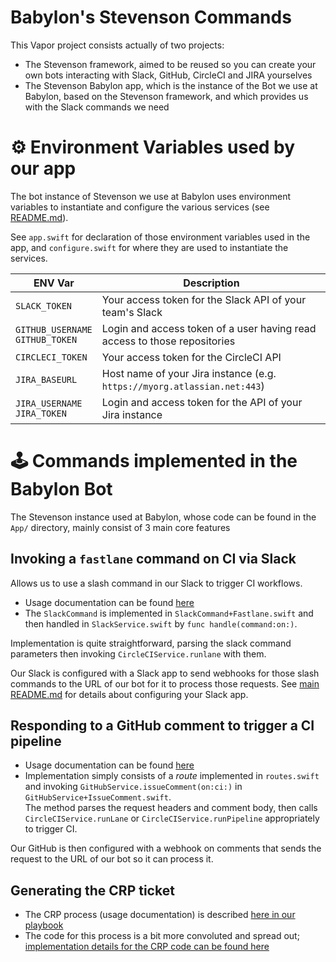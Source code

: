 # Babylon's Stevenson Commands

This Vapor project consists actually of two projects:

 * The Stevenson framework, aimed to be reused so you can create your own bots interacting with Slack, GitHub, CircleCI and JIRA yourselves
 * The Stevenson Babylon app, which is the instance of the Bot we use at Babylon, based on the Stevenson framework, and which provides us with the Slack commands we need

# ⚙️ Environment Variables used by our app

The bot instance of Stevenson we use at Babylon uses environment variables to instantiate and configure the various services (see [README.md](../README.md#supported-services)).

See `app.swift` for declaration of those environment variables used in the app, and `configure.swift` for where they are used to instantiate the services.

ENV Var | Description
--------|--------------
`SLACK_TOKEN` | Your access token for the Slack API of your team's Slack
`GITHUB_USERNAME`<br/>`GITHUB_TOKEN`| Login and access token of a user having read access to those repositories
`CIRCLECI_TOKEN`| Your access token for the CircleCI API
`JIRA_BASEURL`| Host name of your Jira instance (e.g. `https://myorg.atlassian.net:443`)
`JIRA_USERNAME`<br/>`JIRA_TOKEN`| Login and access token for the API of your Jira instance

# 🕹 Commands implemented in the Babylon Bot

The Stevenson instance used at Babylon, whose code can be found in the `App/` directory, mainly consist of 3 main core features

## Invoking a `fastlane` command on CI via Slack

Allows us to use a slash command in our Slack to trigger CI workflows.

* Usage documentation can be found [here](https://github.com/babylonhealth/ios-playbook/blob/master/Cookbook/Technical-Documents/SlackCIIntegration.md)
* The `SlackCommand` is implemented in `SlackCommand+Fastlane.swift` and then handled in `SlackService.swift` by `func handle(command:on:)`.

Implementation is quite straightforward, parsing the slack command parameters then invoking `CircleCIService.runlane` with them.

Our Slack is configured with a Slack app to send webhooks for those slash commands to the URL of our bot for it to process those requests. See [main README.md](../README.md) for details about configuring your Slack app.

## Responding to a GitHub comment to trigger a CI pipeline

* Usage documentation can be found [here](https://github.com/babylonhealth/ios-playbook/blob/master/Cookbook/Technical-Documents/SlackCIIntegration.md)
* Implementation simply consists of a _route_ implemented in `routes.swift` and invoking `GitHubService.issueComment(on:ci:)` in `GitHubService+IssueComment.swift`.  
  The method parses the request headers and comment body, then calls `CircleCIService.runLane` or `CircleCIService.runPipeline` appropriately to trigger CI.

Our GitHub is then configured with a webhook on comments that sends the request to the URL of our bot so it can process it.

## Generating the CRP ticket

* The CRP process (usage documentation) is described [here in our playbook](https://github.com/babylonhealth/ios-playbook/blob/master/Cookbook/Technical-Documents/CRP-Bot.md)
* The code for this process is a bit more convoluted and spread out; [implementation details for the CRP code can be found here](CRP.md)
